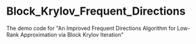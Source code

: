 # Block_Krylov_Frequent_Directions
The demo code for "An Improved Frequent Directions Algorithm for Low-Rank Approximation via Block Krylov Iteration"
